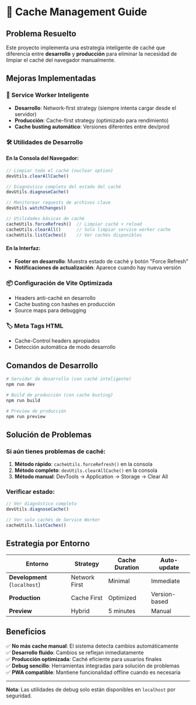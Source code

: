 # 🧹 Cache Management Guide

## Problema Resuelto
Este proyecto implementa una estrategia inteligente de caché que diferencia entre **desarrollo** y **producción** para eliminar la necesidad de limpiar el caché del navegador manualmente.

## Mejoras Implementadas

### 🔧 Service Worker Inteligente
- **Desarrollo**: Network-first strategy (siempre intenta cargar desde el servidor)
- **Producción**: Cache-first strategy (optimizado para rendimiento)
- **Cache busting automático**: Versiones diferentes entre dev/prod

### 🛠️ Utilidades de Desarrollo

#### En la Consola del Navegador:
```javascript
// Limpiar todo el caché (nuclear option)
devUtils.clearAllCache()

// Diagnóstico completo del estado del caché  
devUtils.diagnoseCache()

// Monitorear requests de archivos clave
devUtils.watchChanges()

// Utilidades básicas de caché
cacheUtils.forceRefresh()  // Limpiar caché + reload
cacheUtils.clearAll()      // Solo limpiar service worker cache
cacheUtils.listCaches()    // Ver cachés disponibles
```

#### En la Interfaz:
- **Footer en desarrollo**: Muestra estado de caché y botón "Force Refresh"
- **Notificaciones de actualización**: Aparece cuando hay nueva versión

### 📦 Configuración de Vite Optimizada
- Headers anti-caché en desarrollo
- Cache busting con hashes en producción
- Source maps para debugging

### 🏷️ Meta Tags HTML
- Cache-Control headers apropiados
- Detección automática de modo desarrollo

## Comandos de Desarrollo

```bash
# Servidor de desarrollo (con caché inteligente)
npm run dev

# Build de producción (con cache busting)
npm run build

# Preview de producción
npm run preview
```

## Solución de Problemas

### Si aún tienes problemas de caché:

1. **Método rápido**: `cacheUtils.forceRefresh()` en la consola
2. **Método completo**: `devUtils.clearAllCache()` en la consola
3. **Método manual**: DevTools → Application → Storage → Clear All

### Verificar estado:
```javascript
// Ver diagnóstico completo
devUtils.diagnoseCache()

// Ver solo cachés de Service Worker  
cacheUtils.listCaches()
```

## Estrategia por Entorno

| Entorno | Strategy | Cache Duration | Auto-update |
|---------|----------|----------------|-------------|
| **Development** (`localhost`) | Network First | Minimal | Immediate |
| **Production** | Cache First | Optimized | Version-based |
| **Preview** | Hybrid | 5 minutes | Manual |

## Beneficios

✅ **No más cache manual**: El sistema detecta cambios automáticamente  
✅ **Desarrollo fluido**: Cambios se reflejan inmediatamente  
✅ **Producción optimizada**: Caché eficiente para usuarios finales  
✅ **Debug sencillo**: Herramientas integradas para solución de problemas  
✅ **PWA compatible**: Mantiene funcionalidad offline cuando es necesaria

---

**Nota**: Las utilidades de debug solo están disponibles en `localhost` por seguridad.
